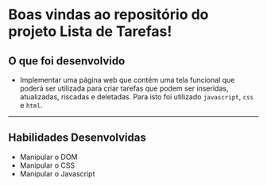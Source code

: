 # Boas vindas ao repositório do projeto Lista de Tarefas!

## O que foi desenvolvido

- Implementar uma página web que contém uma tela funcional que poderá ser utilizada para criar tarefas que podem ser inseridas, atualizadas, riscadas e deletadas. Para isto foi utilizado `javascript`, `css` e `html`.

---

## Habilidades Desenvolvidas

- Manipular o DOM
- Manipular o CSS
- Manipular o Javascript
